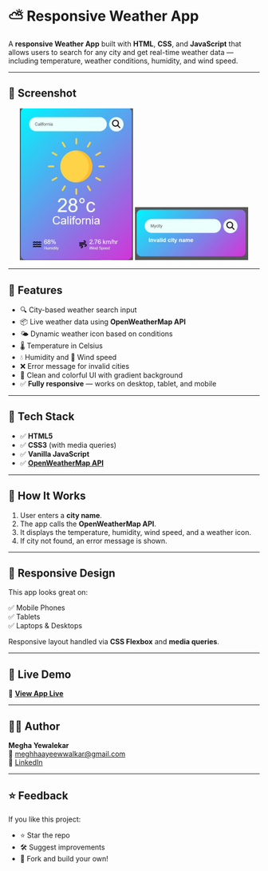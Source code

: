 # ⛅ Responsive Weather App

A **responsive Weather App** built with **HTML**, **CSS**, and **JavaScript** that allows users to search for any city and get real-time weather data — including temperature, weather conditions, humidity, and wind speed.

---

## 📸 Screenshot

<p align="center">
  <img src="https://github.com/MeghaYewalekar/Weather_app/blob/main/App_screenshot.JPG" alt="Light Mode" width="45%" />
  <img src="https://github.com/MeghaYewalekar/Weather_app/blob/main/App_screenshot2.JPG" alt="Dark Mode" width="45%" />
</p>

---

## 🌟 Features

- 🔍 City-based weather search input
- 📦 Live weather data using **OpenWeatherMap API**
- 🌤️ Dynamic weather icon based on conditions
- 🌡️ Temperature in Celsius
- 💧 Humidity and 💨 Wind speed
- ❌ Error message for invalid cities
- 🎨 Clean and colorful UI with gradient background
- ✅ **Fully responsive** — works on desktop, tablet, and mobile

---

## 🚀 Tech Stack

- ✅ **HTML5**
- ✅ **CSS3** (with media queries)
- ✅ **Vanilla JavaScript**
- ✅ **[OpenWeatherMap API](https://openweathermap.org/api)**
---

## 🧠 How It Works

1. User enters a **city name**.
2. The app calls the **OpenWeatherMap API**.
3. It displays the temperature, humidity, wind speed, and a weather icon.
4. If city not found, an error message is shown.

---

## 📱 Responsive Design

This app looks great on:

✅ Mobile Phones  
✅ Tablets  
✅ Laptops & Desktops

Responsive layout handled via **CSS Flexbox** and **media queries**.

---

## 📡 Live Demo

🔗 **[View App Live]( https://megha-weather-app.netlify.app/)**  

---

## 👩‍💻 Author

**Megha Yewalekar**  
📧 [meghhaayeewwalkar@gmail.com](mailto:meghhaayeewwalkar@gmail.com)  
🔗 [LinkedIn](https://www.linkedin.com/in/megha-yewalekar-265b34244)

---

## ⭐ Feedback

If you like this project:
- ⭐ Star the repo  
- 🛠 Suggest improvements  
- 🍴 Fork and build your own!

